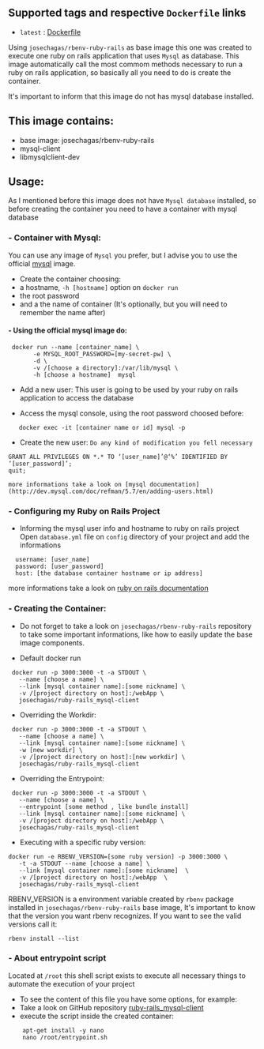 ## Supported tags and respective ``Dockerfile`` links

- ``latest`` : [Dockerfile](https://github.com/josechagas/ruby-rails_mysql-client/blob/master/Dockerfile)


Using ``josechagas/rbenv-ruby-rails`` as base image this one was created to execute one ruby on rails application that uses ``Mysql`` as database. This image automatically call the most commom methods necessary to run a ruby on rails application, so basically all you need to do is create the container.

It's important to inform that this image do not has mysql database installed.

## This image contains:
- base image: josechagas/rbenv-ruby-rails
- mysql-client
- libmysqlclient-dev

## Usage:

As I mentioned before this image does not have ``Mysql database`` installed, so before creating the container you need to have a container with mysql database

### - Container with Mysql:

You can use any image of ``Mysql`` you prefer, but I advise you to use the official [mysql](https://hub.docker.com/_/mysql/) image.

- Create the container choosing:
 - a hostname, ``-h [hostname]`` option on ``docker run``
 - the root password
 - and a the name of container (It's optionally, but you will need to remember the name after) 
 
 #### - Using the official mysql image do:
   ```
	docker run --name [container_name] \
          -e MYSQL_ROOT_PASSWORD=[my-secret-pw] \
          -d \ 
          -v /[choose a directory]:/var/lib/mysql \
          -h [choose a hostname]  mysql
   ```

- Add a new user:
This user is going to be used by your ruby on rails application to access the database

 - Access the mysql console, using the root password choosed before:
```
   docker exec -it [container name or id] mysql -p
```
 
 - Create the new user:
 ``Do any kind of modification you fell necessary``
```
GRANT ALL PRIVILEGES ON *.* TO ‘[user_name]’@‘%’ IDENTIFIED BY ‘[user_password]’;
quit;
```
    more informations take a look on [mysql documentation](http://dev.mysql.com/doc/refman/5.7/en/adding-users.html)

### - Configuring my Ruby on Rails Project
- Informing the mysql user info and hostname to ruby on rails project
   Open ``database.yml`` file on ``config`` directory of your project and add the informations
```
  username: [user_name]
  password: [user_password]
  host: [the database container hostname or ip address]
```
   
   more informations take a look on [ruby on rails documentation](http://edgeguides.rubyonrails.org/configuring.html)


### - Creating the Container:

- Do not forget to take a look on ``josechagas/rbenv-ruby-rails`` repository to take some important informations, like how to easily update the base image components.

- Default docker run
```
 docker run -p 3000:3000 -t -a STDOUT \
   --name [choose a name] \ 
   --link [mysql container name]:[some nickname] \ 
   -v /[project directory on host]:/webApp \ 
   josechagas/ruby-rails_mysql-client
```

- Overriding the Workdir:
```
 docker run -p 3000:3000 -t -a STDOUT \
   --name [choose a name] \ 
   --link [mysql container name]:[some nickname] \
   -w [new workdir] \
   -v /[project directory on host]:[new workdir] \
   josechagas/ruby-rails_mysql-client
```

- Overriding the Entrypoint:
```
 docker run -p 3000:3000 -t -a STDOUT \
   --name [choose a name] \ 
   --entrypoint [some method , like bundle install]
   --link [mysql container name]:[some nickname] \ 
   -v /[project directory on host]:/webApp \ 
   josechagas/ruby-rails_mysql-client
```

- Executing with a specific ruby version:
```
docker run -e RBENV_VERSION=[some ruby version] -p 3000:3000 \
   -t -a STDOUT --name [choose a name] \
   --link [mysql container name]:[some nickname]  \
   -v /[project directory on host]:/webApp  \
   josechagas/ruby-rails_mysql-client
```

RBENV_VERSION is a environment variable created by ``rbenv`` package installed in ``josechagas/rbenv-ruby-rails`` base image, It's important to know that the version you want rbenv recognizes.
If you want to see the valid versions call it:
```
rbenv install --list
```

### - About entrypoint script

Located at ``/root`` this shell script exists to execute all necessary things to automate the execution of your project

- To see the content of this file you have some options, for example:
 - Take a look on GitHub repository [ruby-rails_mysql-client](https://github.com/josechagas/ruby-rails_mysql-client)
 - execute the script inside the created container:
```shell
    apt-get install -y nano
    nano /root/entrypoint.sh
```
